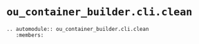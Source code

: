 # `ou_container_builder.cli.clean`

```{eval-rst}
.. automodule:: ou_container_builder.cli.clean
   :members:
```
